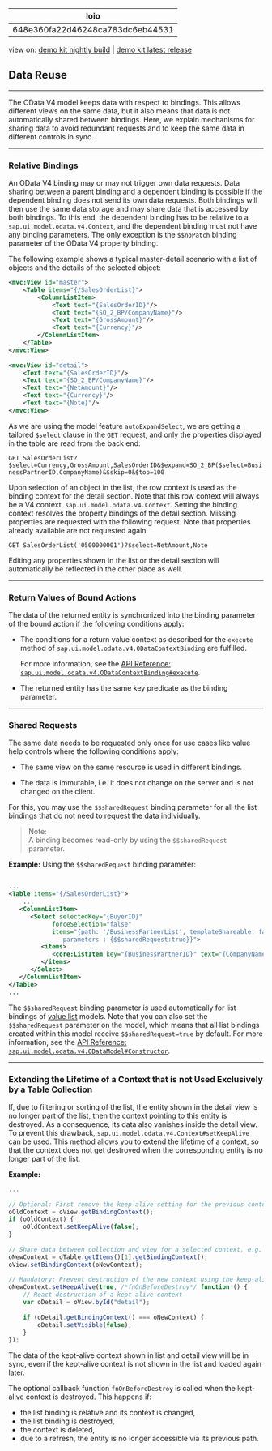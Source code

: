 <!-- loio648e360fa22d46248ca783dc6eb44531 -->

| loio |
| -----|
| 648e360fa22d46248ca783dc6eb44531 |

<div id="loio">

view on: [demo kit nightly build](https://openui5nightly.hana.ondemand.com/#/topic/648e360fa22d46248ca783dc6eb44531) | [demo kit latest release](https://openui5.hana.ondemand.com/#/topic/648e360fa22d46248ca783dc6eb44531)</div>

## Data Reuse

***

The OData V4 model keeps data with respect to bindings. This allows different views on the same data, but it also means that data is not automatically shared between bindings. Here, we explain mechanisms for sharing data to avoid redundant requests and to keep the same data in different controls in sync.

***

<a name="loio648e360fa22d46248ca783dc6eb44531__section_fkt_g1r_mgb"/>

### Relative Bindings

An OData V4 binding may or may not trigger own data requests. Data sharing between a parent binding and a dependent binding is possible if the dependent binding does not send its own data requests. Both bindings will then use the same data storage and may share data that is accessed by both bindings. To this end, the dependent binding has to be relative to a `sap.ui.model.odata.v4.Context`, and the dependent binding must not have any binding parameters. The only exception is the `$$noPatch` binding parameter of the OData V4 property binding.

The following example shows a typical master-detail scenario with a list of objects and the details of the selected object:

``` xml
<mvc:View id="master">
    <Table items="{/SalesOrderList}">
        <ColumnListItem>
            <Text text="{SalesOrderID}"/>
            <Text text="{SO_2_BP/CompanyName}"/>
            <Text text="{GrossAmount}"/>
            <Text text="{Currency}"/>
        </ColumnListItem>
    </Table>
</mvc:View>
 
<mvc:View id="detail">
    <Text text="{SalesOrderID}"/>
    <Text text="{SO_2_BP/CompanyName}"/>
    <Text text="{NetAmount}"/>       
    <Text text="{Currency}"/>
    <Text text="{Note}"/>
</mvc:View>
```

As we are using the model feature `autoExpandSelect`, we are getting a tailored `$select` clause in the `GET` request, and only the properties displayed in the table are read from the back end:

`GET SalesOrderList?$select=Currency,GrossAmount,SalesOrderID&$expand=SO_2_BP($select=BusinessPartnerID,CompanyName)&$skip=0&$top=100`

Upon selection of an object in the list, the row context is used as the binding context for the detail section. Note that this row context will always be a V4 context, `sap.ui.model.odata.v4.Context`. Setting the binding context resolves the property bindings of the detail section. Missing properties are requested with the following request. Note that properties already available are not requested again.

`GET SalesOrderList('0500000001')?$select=NetAmount,Note`

Editing any properties shown in the list or the detail section will automatically be reflected in the other place as well.

***

<a name="loio648e360fa22d46248ca783dc6eb44531__section_g5j_v1r_mgb"/>

### Return Values of Bound Actions

The data of the returned entity is synchronized into the binding parameter of the bound action if the following conditions apply:

-   The conditions for a return value context as described for the `execute` method of `sap.ui.model.odata.v4.ODataContextBinding` are fulfilled.

    For more information, see the [API Reference: `sap.ui.model.odata.v4.ODataContextBinding#execute`](https://openui5.hana.ondemand.com/#/api/sap.ui.model.odata.v4.ODataContextBinding%23methods/execute). 

-   The returned entity has the same key predicate as the binding parameter.


***

<a name="loio648e360fa22d46248ca783dc6eb44531__section_uz4_fzq_xlb"/>

### Shared Requests

The same data needs to be requested only once for use cases like value help controls where the following conditions apply:

-   The same view on the same resource is used in different bindings.

-   The data is immutable, i.e. it does not change on the server and is not changed on the client.


For this, you may use the `$$sharedRequest` binding parameter for all the list bindings that do not need to request the data individually.

> Note:  
> A binding becomes read-only by using the `$$sharedRequest` parameter.

**Example:** Using the `$$sharedRequest` binding parameter:

``` xml

...
<Table items="{/SalesOrderList}">
    ...
   <ColumnListItem>
      <Select selectedKey="{BuyerID}"
            forceSelection="false"
            items="{path: '/BusinessPartnerList', templateShareable: false,
               parameters : {$$sharedRequest:true}}">
         <items>
            <core:ListItem key="{BusinessPartnerID}" text="{CompanyName}"/>
         </items>
      </Select>
   </ColumnListItem>
</Table>
...
```

The `$$sharedRequest` binding parameter is used automatically for list bindings of [value list](Value_Lists_ab267a6.md) models. Note that you can also set the `$$sharedRequest` parameter on the model, which means that all list bindings created within this model receive `$$sharedRequest=true` by default. For more information, see the [API Reference: `sap.ui.model.odata.v4.ODataModel#Constructor`](https://openui5.hana.ondemand.com/#/api/sap.ui.model.odata.v4.ODataModel%23constructor). 

***

<a name="loio648e360fa22d46248ca783dc6eb44531__section_f2s_pqp_4mb"/>

### Extending the Lifetime of a Context that is not Used Exclusively by a Table Collection

If, due to filtering or sorting of the list, the entity shown in the detail view is no longer part of the list, then the context pointing to this entity is destroyed. As a consequence, its data also vanishes inside the detail view. To prevent this drawback, `sap.ui.model.odata.v4.Context#setKeepAlive` can be used. This method allows you to extend the lifetime of a context, so that the context does not get destroyed when the corresponding entity is no longer part of the list.

**Example:**

``` js
...
  
// Optional: First remove the keep-alive setting for the previous context of the detail view
oOldContext = oView.getBindingContext();
if (oOldContext) {
    oOldContext.setKeepAlive(false);
}
  
// Share data between collection and view for a selected context, e.g. the second context
oNewContext = oTable.getItems()[1].getBindingContext();
oView.setBindingContext(oNewContext);
  
// Mandatory: Prevent destruction of the new context using the keep-alive setting
oNewContext.setKeepAlive(true, /*fnOnBeforeDestroy*/ function () {
    // React destruction of a kept-alive context
    var oDetail = oView.byId("detail");
 
    if (oDetail.getBindingContext() === oNewContext) {
        oDetail.setVisible(false);
    }
});
```

The data of the kept-alive context shown in list and detail view will be in sync, even if the kept-alive context is not shown in the list and loaded again later.

The optional callback function `fnOnBeforeDestroy` is called when the kept-alive context is destroyed. This happens if:

-   the list binding is relative and its context is changed,
-   the list binding is destroyed,
-   the context is deleted,
-   due to a refresh, the entity is no longer accessible via its previous path.

